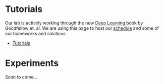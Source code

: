 # Tutorials

Our lab is actively working through the new [Deep
Learning](http://www.deeplearningbook.org) book by Goodfellow et. al. We are
using this page to host our
[schedule](https://fsucilab.github.io/tutorials/deep_learning_book/schedule.html)
and some of our homeworks and solutions.

- [Tutorials](https://FSUcilab.github.io/tutorials)

# Experiments

Soon to come...
